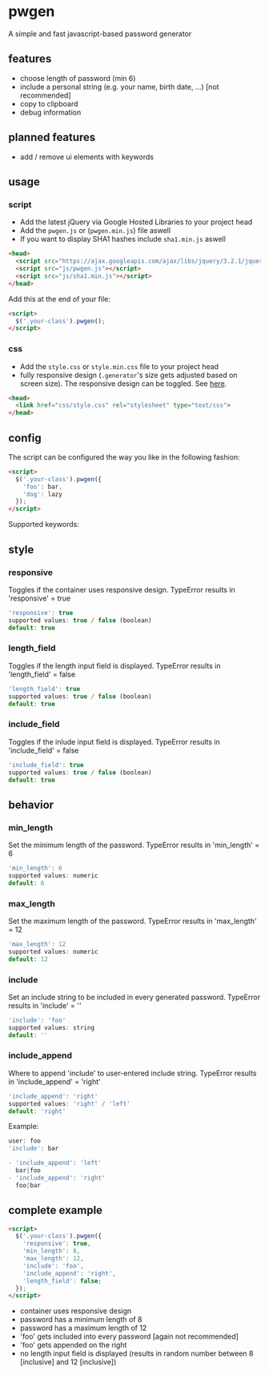 # pwgen
A simple and fast javascript-based password generator

## features
- choose length of password (min 6)
- include a personal string (e.g. your name, birth date, ...) [not recommended]
- copy to clipboard
- debug information

## planned features
- add / remove ui elements with keywords

## usage
### script
- Add the latest jQuery via Google Hosted Libraries to your project head
- Add the `pwgen.js` or (`pwgen.min.js`) file aswell
- If you want to display SHA1 hashes include `sha1.min.js` aswell
```html
<head>
  <script src="https://ajax.googleapis.com/ajax/libs/jquery/3.2.1/jquery.min.js"></script>
  <script src="js/pwgen.js"></script>
  <script src="js/sha1.min.js"></script>
</head>
```
Add this at the end of your file:
```html
<script>
  $('.your-class').pwgen();
</script>
```

### css
- Add the `style.css` or `style.min.css` file to your project head
- fully responsive design (`.generator`'s size gets adjusted based on screen size). The responsive design can be toggled. See [here](https://github.com/Techassi/pwgen#responsive).

```html
<head>
  <link href="css/style.css" rel="stylesheet" type="text/css">
</head>
```

## config
The script can be configured the way you like in the following fashion: 
```html
<script>
  $('.your-class').pwgen({
    'foo': bar,
    'dog': lazy
  });
</script>
```

Supported keywords:
## style
### responsive
Toggles if the container uses responsive design.
TypeError results in 'responsive' = true
```javascript
'responsive': true
supported values: true / false (boolean)
default: true
```

### length_field
Toggles if the length input field is displayed.
TypeError results in 'length_field' = false
```javascript
'length_field': true
supported values: true / false (boolean)
default: true
```

### include_field
Toggles if the inlude input field is displayed.
TypeError results in 'include_field' = false
```javascript
'include_field': true
supported values: true / false (boolean)
default: true
```

## behavior
### min_length
Set the minimum length of the password.
TypeError results in 'min_length' = 6
```javascript
'min_length': 6
supported values: numeric
default: 6
```

### max_length
Set the maximum length of the password.
TypeError results in 'max_length' = 12
```javascript
'max_length': 12
supported values: numeric
default: 12
```

### include
Set an include string to be included in every generated password.
TypeError results in 'include' = ''
```javascript
'include': 'foo'
supported values: string
default: ''
```

### include_append
Where to append 'include' to user-entered include string.
TypeError results in 'include_append' = 'right'
```javascript
'include_append': 'right'
supported values: 'right' / 'left'
default: 'right'
```
Example:
```javascript
user: foo
'include': bar

- 'include_append': 'left'
  bar|foo
- 'include_append': 'right'
  foo|bar
```

## complete example
```html
<script>
  $('.your-class').pwgen({
    'responsive': true,
    'min_length': 8,
    'max_length': 12,
    'include': 'foo',
    'include_append': 'right',
    'length_field': false;
  });
</script>
```
- container uses responsive design
- password has a minimum length of 8
- password has a maximum length of 12
- 'foo' gets included into every password [again not recommended]
- 'foo' gets appended on the right
- no length input field is displayed (results in random number between 8 [inclusive] and 12 [inclusive])
